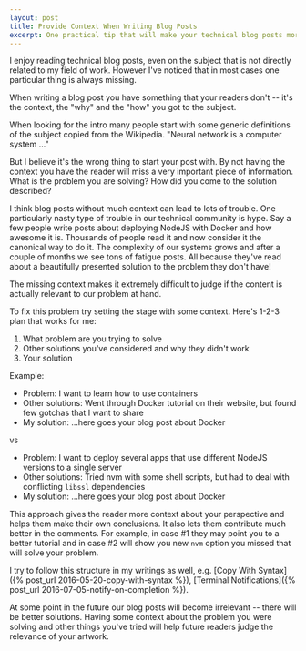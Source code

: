 ```yaml
---
layout: post
title: Provide Context When Writing Blog Posts
excerpt: One practical tip that will make your technical blog posts more useful.
---
```


I enjoy reading technical blog posts, even on the subject that is not directly related to my field of work. However I've noticed that in most cases one particular thing is always missing.

When writing a blog post you have something that your readers don't -- it's the context, the "why" and the "how" you got to the subject.

When looking for the intro many people start with some generic definitions of the subject copied from the Wikipedia. "Neural network is a computer system ..."

But I believe it's the wrong thing to start your post with. By not having the context you have the reader will miss a very important piece of information. What is the problem you are solving? How did you come to the solution described?

I think blog posts without much context can lead to lots of trouble. One particularly nasty type of trouble in our technical community is hype. Say a few people write posts about deploying NodeJS with Docker and how awesome it is. Thousands of people read it and now consider it the canonical way to do it. The complexity of our systems grows and after a couple of months we see tons of fatigue posts. All because they've read about a beautifully presented solution to the problem they don't have!

The missing context makes it extremely difficult to judge if the content is actually relevant to our problem at hand.

To fix this problem try setting the stage with some context. Here's 1-2-3 plan that works for me:

1. What problem are you trying to solve
2. Other solutions you've considered and why they didn't work
3. Your solution

Example:

- Problem: I want to learn how to use containers
- Other solutions: Went through Docker tutorial on their website, but found few gotchas that I want to share
- My solution: ...here goes your blog post about Docker

vs

- Problem: I want to deploy several apps that use different NodeJS versions to a single server
- Other solutions: Tried nvm with some shell scripts, but had to deal with conflicting `libssl` dependencies
- My solution: ...here goes your blog post about Docker


This approach gives the reader more context about your perspective and helps them make their own conclusions. It also lets them contribute much better in the comments. For example, in case #1 they may point you to a better tutorial and in case #2 will show you new `nvm` option you missed that will solve your problem.

I try to follow this structure in my writings as well, e.g. [Copy With Syntax]({% post_url 2016-05-20-copy-with-syntax %}), [Terminal Notifications]({% post_url 2016-07-05-notify-on-completion %}).

At some point in the future our blog posts will become irrelevant -- there will be better solutions. Having some context about the problem you were solving and other things you've tried will help future readers judge the relevance of your artwork.
